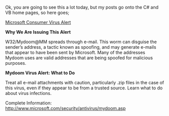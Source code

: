Ok, you are going to see this a lot today, but my posts go onto the C# and VB home pages, so here goes;

<a href="http://www.microsoft.com/security/antivirus/mydoom.asp" target="_blank" class="broken_link">Microsoft Consumer Virus Alert</a>
  
**Why We Are Issuing This Alert**
  
W32/Mydoom@MM spreads through e-mail. This worm can disguise the sender&#8217;s address, a tactic known as spoofing, and may generate e-mails that appear to have been sent by Microsoft. Many of the addresses Mydoom uses are valid addresses that are being spoofed for malicious purposes.

**Mydoom Virus Alert: What to Do**
  
Treat all e-mail attachments with caution, particularly .zip files in the case of this virus, even if they appear to be from a trusted source. Learn what to do about virus infections.

Complete Information: <a href="http://www.microsoft.com/security/antivirus/mydoom.asp" target="_blank" class="broken_link">http://www.microsoft.com/security/antivirus/mydoom.asp</a>
